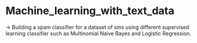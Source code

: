 # Machine_learning_with_text_data

-> Building a spam classifier for a dataset of sms using different supervised learning classifier such as Multinomial Naive Bayes and Logistic Regression.
